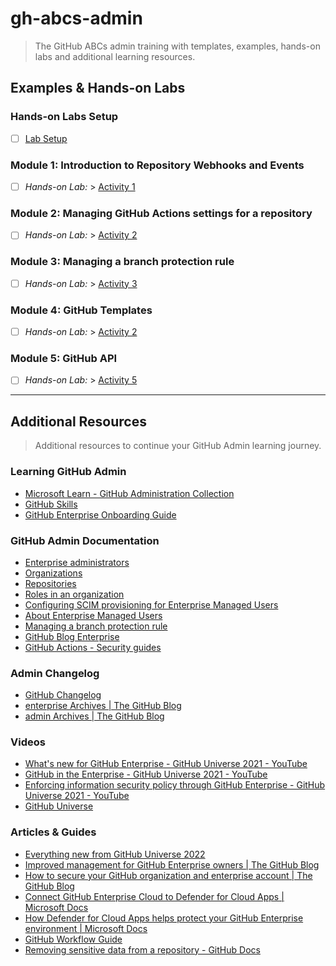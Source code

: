 # gh-abcs-admin
> The GitHub ABCs admin training with templates, examples, hands-on labs and additional learning resources.

## Examples & Hands-on Labs

### Hands-on Labs Setup
- [ ]  [Lab Setup](/labs/setup.md)

### Module 1: Introduction to Repository Webhooks and Events
- [ ]  _Hands-on Lab:_ > [Activity 1](/labs/lab01.md)

### Module 2: Managing GitHub Actions settings for a repository
- [ ]  _Hands-on Lab:_ > [Activity 2](/labs/lab02.md)

### Module 3: Managing a branch protection rule
- [ ]  _Hands-on Lab:_ > [Activity 3](/labs/lab03.md)

### Module 4: GitHub Templates
- [ ]  _Hands-on Lab:_ > [Activity 2](/labs/lab04.md)

### Module 5: GitHub API
- [ ]  _Hands-on Lab:_ > [Activity 5](/labs/lab05.md)

---

## Additional Resources
> Additional resources to continue your GitHub Admin learning journey.

### Learning GitHub Admin
- [Microsoft Learn - GitHub Administration Collection](https://docs.microsoft.com/en-us/users/githubtraining/collections/mom7u1gzjdxw03)
- [GitHub Skills](https://skills.github.com/)
- [GitHub Enterprise Onboarding Guide](https://resources.github.com/getting-started/enterprise/)

### GitHub Admin Documentation
- [Enterprise administrators](https://docs.github.com/en/enterprise-cloud@latest/admin)
- [Organizations](https://docs.github.com/en/enterprise-cloud@latest/organizations)
- [Repositories](https://docs.github.com/en/enterprise-cloud@latest/repositories)
- [Roles in an organization](https://docs.github.com/en/organizations/managing-peoples-access-to-your-organization-with-roles/roles-in-an-organization#permission-levels-for-an-organization)
- [Configuring SCIM provisioning for Enterprise Managed Users](https://docs.github.com/en/enterprise-cloud@latest/admin/identity-and-access-management/using-enterprise-managed-users-and-saml-for-iam/configuring-scim-provisioning-for-enterprise-managed-users)
- [About Enterprise Managed Users](https://docs.github.com/en/enterprise-cloud@latest/admin/identity-and-access-management/using-enterprise-managed-users-for-iam/about-enterprise-managed-users)
- [Managing a branch protection rule](https://docs.github.com/en/repositories/configuring-branches-and-merges-in-your-repository/defining-the-mergeability-of-pull-requests/managing-a-branch-protection-rule)
- [GitHub Blog Enterprise](https://github.blog/category/enterprise/)
- [GitHub Actions - Security guides](https://docs.github.com/en/actions/security-guides)

### Admin Changelog
- [GitHub Changelog](https://github.blog/changelog/)
- [enterprise Archives | The GitHub Blog](https://github.blog/changelog/label/enterprise/)
- [admin Archives | The GitHub Blog](https://github.blog/changelog/label/admin/)

### Videos
- [What's new for GitHub Enterprise - GitHub Universe 2021 - YouTube](https://www.youtube-nocookie.com/embed/ZZviWZgrqhM)
- [GitHub in the Enterprise - GitHub Universe 2021 - YouTube](https://www.youtube.com/watch?v=1-i39RqaxRs)
- [Enforcing information security policy through GitHub Enterprise - GitHub Universe 2021 - YouTube](https://www.youtube-nocookie.com/embed/DCu-ZTT7WTI)
- [GitHub Universe](https://githubuniverse.com/)

### Articles & Guides
- [Everything new from GitHub Universe 2022](https://github.blog/2022-11-09-everything-new-from-github-universe-2022/)
- [Improved management for GitHub Enterprise owners | The GitHub Blog](https://github.blog/2022-03-10-improved-management-github-enterprise-owners/)
- [How to secure your GitHub organization and enterprise account | The GitHub Blog](https://github.blog/2020-07-23-how-to-secure-your-github-organization-and-enterprise-account/)
- [Connect GitHub Enterprise Cloud to Defender for Cloud Apps | Microsoft Docs](https://docs.microsoft.com/en-us/defender-cloud-apps/connect-github-ec)
- [How Defender for Cloud Apps helps protect your GitHub Enterprise environment | Microsoft Docs](https://docs.microsoft.com/en-us/defender-cloud-apps/protect-github)
- [GitHub Workflow Guide](https://github.github.com/services-workflow-guide/#/)
- [Removing sensitive data from a repository - GitHub Docs](https://docs.github.com/en/authentication/keeping-your-account-and-data-secure/removing-sensitive-data-from-a-repository)
